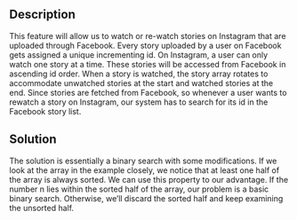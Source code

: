## Description

This feature will allow us to watch or re-watch stories on Instagram that are uploaded through Facebook. Every story uploaded by a user on Facebook gets assigned a unique incrementing id. On Instagram, a user can only watch one story at a time. These stories will be accessed from Facebook in ascending id order. When a story is watched, the story array rotates to accommodate unwatched stories at the start and watched stories at the end. Since stories are fetched from Facebook, so whenever a user wants to rewatch a story on Instagram, our system has to search for its id in the Facebook story list.

## Solution

The solution is essentially a binary search with some modifications. If we look at the array in the example closely, we notice that at least one half of the array is always sorted. We can use this property to our advantage. If the number n lies within the sorted half of the array, our problem is a basic binary search. Otherwise, we’ll discard the sorted half and keep examining the unsorted half.




